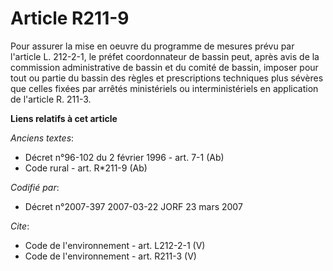 # Article R211-9

Pour assurer la mise en oeuvre du programme de mesures prévu par l'article L. 212-2-1, le préfet coordonnateur de bassin
peut, après avis de la commission administrative de bassin et du comité de bassin, imposer pour tout ou partie du bassin des
règles et prescriptions techniques plus sévères que celles fixées par arrêtés ministériels ou interministériels en
application de l'article R. 211-3.

**Liens relatifs à cet article**

_Anciens textes_:

  - Décret n°96-102 du 2 février 1996 - art. 7-1 (Ab)
  - Code rural - art. R*211-9 (Ab)

_Codifié par_:

  - Décret n°2007-397 2007-03-22 JORF 23 mars 2007

_Cite_:

  - Code de l'environnement - art. L212-2-1 (V)
  - Code de l'environnement - art. R211-3 (V)
